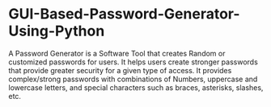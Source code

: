 # GUI-Based-Password-Generator-Using-Python
A Password Generator is a Software Tool that creates Random or customized passwords for users.
It helps users create stronger passwords that provide greater security for a given type of access.
It provides complex/strong passwords with combinations of Numbers, uppercase and lowercase letters, and special characters such as braces, asterisks, slashes, etc.
